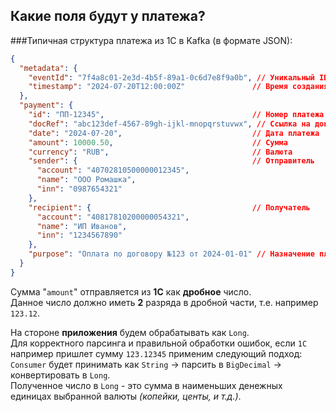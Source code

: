 ## Какие поля будут у платежа?

###Типичная структура платежа из 1С в Kafka (в формате JSON):

```json
{
  "metadata": {
    "eventId": "7f4a8c01-2e3d-4b5f-89a1-0c6d7e8f9a0b", // Уникальный ID события
    "timestamp": "2024-07-20T12:00:00Z"               // Время создания
  },
  "payment": {
    "id": "ПП-12345",                                 // Номер платежа
    "docRef": "abc123def-4567-89gh-ijkl-mnopqrstuvwx", // Ссылка на документ в 1С
    "date": "2024-07-20",                             // Дата платежа
    "amount": 10000.50,                               // Сумма
    "currency": "RUB",                                // Валюта
    "sender": {                                       // Отправитель
      "account": "40702810500000012345",
      "name": "ООО Ромашка",
      "inn": "0987654321"
    },
    "recipient": {                                    // Получатель
      "account": "40817810200000054321",
      "name": "ИП Иванов",
      "inn": "1234567890"
    },
    "purpose": "Оплата по договору №123 от 2024-01-01" // Назначение платежа
  }
}
```

Сумма "`amount`" отправляется из **1С** как **дробное** число.  
Данное число должно иметь **2** разряда в дробной части, т.е. например `123.12`.  

На стороне **приложения** будем обрабатывать как `Long`.  
Для корректного парсинга и правильной обработки ошибок, если `1С` например пришлет сумму `123.12345` 
применим следующий подход:  
`Consumer` будет принимать как `String` → парсить в `BigDecimal` → конвертировать в `Long`.  
Полученное число в `Long` - это сумма в наименьших денежных единицах выбранной валюты _(копейки, центы, и т.д.)_.  


